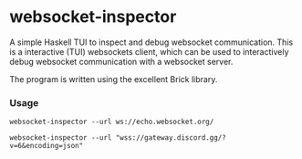 # websocket-inspector

A simple Haskell TUI to inspect and debug websocket communication. This is a interactive (TUI) websockets client, which can be used to interactively debug websocket communication with a websocket server.

The program is written using the excellent Brick library.

### Usage

```shell
websocket-inspector --url ws://echo.websocket.org/
```

```shell
websocket-inspector --url "wss://gateway.discord.gg/?v=6&encoding=json"
```

